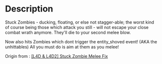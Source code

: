 # Description

Stuck Zombies - ducking, floating, or else not stagger-able; the worst kind of course being those which attack you still - will not escape your close combat wrath anymore. They'll die to your second melee blow.

Now also hits Zombies which dont trigger the entity_shoved event! (AKA the unhittables) All you must do is aim at them as you melee!

Origin from : [[L4D & L4D2] Stuck Zombie Melee Fix](https://forums.alliedmods.net/showthread.php?p=932416 "[L4D &amp; L4D2] Stuck Zombie Melee Fix")
